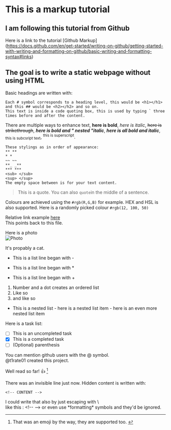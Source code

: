 # This is a markup tutorial  
## I am following this tutorial from Github  
Here is a link to the tutorial [Github Markup]  (https://docs.github.com/en/get-started/writing-on-github/getting-started-with-writing-and-formatting-on-github/basic-writing-and-formatting-syntax#links) 

## The goal is to write a static webpage without using HTML  
    
Basic headings are written with:  
```
Each # symbol corresponds to a heading level, this would be <h1></h1> 
and this ## would be <h2></h2> and so on.  
This text is inside a code quoting box, this is used by typing ` three times before and after the content.
```
  
There are multiple ways to enhance text, **here is bold**, *here is italic*, ~~here is strikethrough~~, **_here is bold and " nested "italic_**, ***here is all bold and italic***, <sub>this is subcsript text</sub>, <sup>this is superscript</sup>.  

```
These stylings as in order of appearance:  
** ** 
* *  
~~ ~~  
**_ _**  
*** ***  
<sub> </sub>  
<sup> </sup>  
The empty space between is for your text content.
```
  
> This is a quote.
You can also `quote`in the middle of a sentence.

Colours are achieved using the `#rgb(R,G,B)` for example. HEX and HSL is also supported. Here is a randomly picked colour `#rgb(12, 100, 50)`  
  
Relative link example [here](/index.md)  
This points back to this file.

Here is a photo  
![Photo](https://www.japantimes.co.jp/wp-content/uploads/2020/06/np_file_17403-200x200.jpeg)
  
It's propably a cat.

- This is a list line began with -
* This is a list line began with * 
+ This is a list line began with +

1. Number and a dot creates an ordered list  
2. Like so  
3. and like so  
  
* This is a nested list
         - here is a nested list item
                    - here is an even more nested list item
  
Here is a task list:
- [ ] This is an uncompleted task
- [x] This is a completed task
- [ ] \(Optional) parenthesis
  
You can mention github users with the @ symbol.   
@t1rate01 created this project.
  
Well read so far! :+1:  [^1] 

[^1]: That was an emoji by the way, they are supported too. [^2]  
[^2]: That was a footnote  
  
<!-- This line is invisible -->
  
There was an invisible line just now. Hidden content is written with: 
``` 
<!-- CONTENT -->
```

I could write that also by just escaping with \   
like this : <\!-- --> or even use \*formatting\* symbols and they'd be ignored.  
  

  




